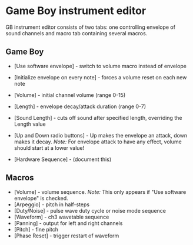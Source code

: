 # Game Boy instrument editor

GB instrument editor consists of two tabs: one controlling envelope of sound channels and macro tab containing several macros.

## Game Boy

- [Use software envelope] - switch to volume macro instead of envelope
- [Initialize envelope on every note] - forces a volume reset on each new note
- [Volume] - initial channel volume (range 0-15)
- [Length] - envelope decay/attack duration (range 0-7)
- [Sound Length] - cuts off sound after specified length, overriding the Length value

- [Up and Down radio buttons] - Up makes the envelope an attack, down makes it decay. _Note:_ For envelope attack to have any effect, volume should start at a lower value!

- [Hardware Sequence] - (document this)

## Macros

- [Volume] - volume sequence. _Note:_ This only appears if "Use software envelope" is checked.
- [Arpeggio] - pitch in half-steps
- [Duty/Noise] - pulse wave duty cycle or noise mode sequence
- [Waveform] - ch3 wavetable sequence
- [Panning] - output for left and right channels
- [Pitch] - fine pitch
- [Phase Reset] - trigger restart of waveform
